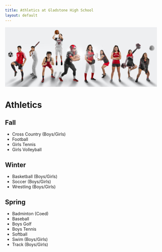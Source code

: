 ```yaml
---
title: Athletics at Gladstone High School
layout: default
---
```


![](/images/photos/athletics-rgb-238-239-241.jpg)

# Athletics

## Fall
* Cross Country (Boys/Girls)
* Football
* Girls Tennis
* Girls Volleyball

## Winter
* Basketball (Boys/Girls)
* Soccer (Boys/Girls)
* Wrestling (Boys/Girls)

## Spring
* Badminton (Coed)
* Baseball
* Boys Golf
* Boys Tennis
* Softball
* Swim (Boys/Girls)
* Track (Boys/Girls)
